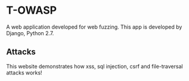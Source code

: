 # T-OWASP
A web application developed for web fuzzing. This app is developed by Django, Python 2.7.

## Attacks
This website demonstrates how xss, sql injection, csrf and file-traversal attacks works!
